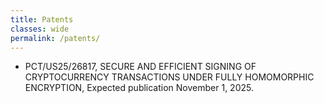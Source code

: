 ```yaml
---
title: Patents
classes: wide
permalink: /patents/
---
```


- PCT/US25/26817, SECURE AND EFFICIENT SIGNING OF CRYPTOCURRENCY TRANSACTIONS UNDER FULLY HOMOMORPHIC ENCRYPTION, Expected publication November 1, 2025.